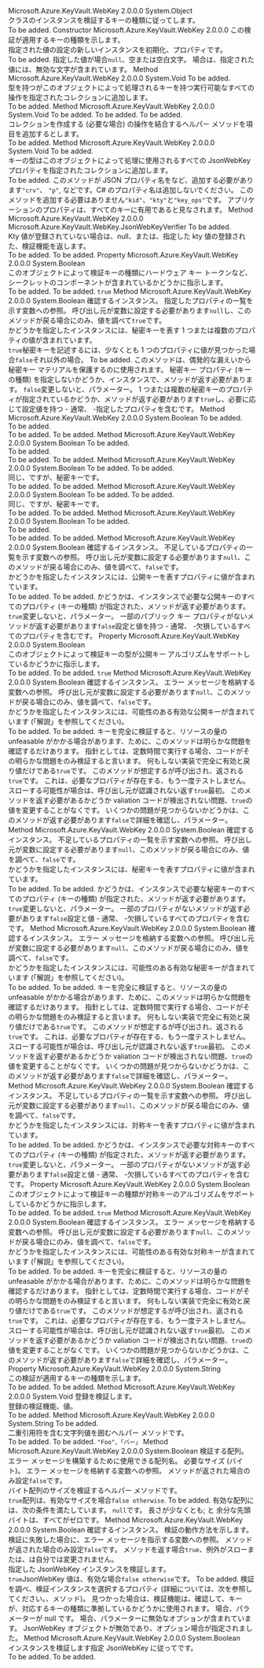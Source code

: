 <Type Name="JsonWebKeyVerifier" FullName="Microsoft.Azure.KeyVault.WebKey.JsonWebKeyVerifier">
  <TypeSignature Language="C#" Value="public abstract class JsonWebKeyVerifier" />
  <TypeSignature Language="ILAsm" Value=".class public auto ansi abstract beforefieldinit JsonWebKeyVerifier extends System.Object" />
  <TypeSignature Language="DocId" Value="T:Microsoft.Azure.KeyVault.WebKey.JsonWebKeyVerifier" />
  <TypeSignature Language="VB.NET" Value="Public MustInherit Class JsonWebKeyVerifier" />
  <TypeSignature Language="F#" Value="type JsonWebKeyVerifier = class" />
  <AssemblyInfo>
    <AssemblyName>Microsoft.Azure.KeyVault.WebKey</AssemblyName>
    <AssemblyVersion>2.0.0.0</AssemblyVersion>
  </AssemblyInfo>
  <Base>
    <BaseTypeName>System.Object</BaseTypeName>
  </Base>
  <Interfaces />
  <Docs>
    <summary>
            クラスのインスタンスを検証する<see cref="T:Microsoft.Azure.KeyVault.WebKey.JsonWebKey" />キーの種類に従ってします。 
            </summary>
    <remarks>To be added.</remarks>
  </Docs>
  <Members>
    <Member MemberName=".ctor">
      <MemberSignature Language="C#" Value="protected JsonWebKeyVerifier (string kty);" />
      <MemberSignature Language="ILAsm" Value=".method familyhidebysig specialname rtspecialname instance void .ctor(string kty) cil managed" />
      <MemberSignature Language="DocId" Value="M:Microsoft.Azure.KeyVault.WebKey.JsonWebKeyVerifier.#ctor(System.String)" />
      <MemberSignature Language="VB.NET" Value="Protected Sub New (kty As String)" />
      <MemberSignature Language="F#" Value="new Microsoft.Azure.KeyVault.WebKey.JsonWebKeyVerifier : string -&gt; Microsoft.Azure.KeyVault.WebKey.JsonWebKeyVerifier" Usage="new Microsoft.Azure.KeyVault.WebKey.JsonWebKeyVerifier kty" />
      <MemberType>Constructor</MemberType>
      <AssemblyInfo>
        <AssemblyName>Microsoft.Azure.KeyVault.WebKey</AssemblyName>
        <AssemblyVersion>2.0.0.0</AssemblyVersion>
      </AssemblyInfo>
      <Parameters>
        <Parameter Name="kty" Type="System.String" />
      </Parameters>
      <Docs>
        <param name="kty">この検証が適用するキーの種類を示します。</param>
        <summary>
            指定された値の設定の新しいインスタンスを初期化、<see cref="P:Microsoft.Azure.KeyVault.WebKey.JsonWebKeyVerifier.Kty" />プロパティです。
            </summary>
        <remarks>To be added.</remarks>
        <exception cref="T:System.ArgumentNullException">指定した値が場合<code>null</code>、空または空白文字。</exception>
        <exception cref="T:System.ArgumentException">場合は、指定された値には、無効な文字が含まれています。</exception>
      </Docs>
    </Member>
    <Member MemberName="AddCompatibleOperations">
      <MemberSignature Language="C#" Value="protected abstract void AddCompatibleOperations (System.Collections.Generic.ICollection&lt;string&gt; compatibleOperations);" />
      <MemberSignature Language="ILAsm" Value=".method familyhidebysig newslot virtual instance void AddCompatibleOperations(class System.Collections.Generic.ICollection`1&lt;string&gt; compatibleOperations) cil managed" />
      <MemberSignature Language="DocId" Value="M:Microsoft.Azure.KeyVault.WebKey.JsonWebKeyVerifier.AddCompatibleOperations(System.Collections.Generic.ICollection{System.String})" />
      <MemberSignature Language="VB.NET" Value="Protected MustOverride Sub AddCompatibleOperations (compatibleOperations As ICollection(Of String))" />
      <MemberSignature Language="F#" Value="abstract member AddCompatibleOperations : System.Collections.Generic.ICollection&lt;string&gt; -&gt; unit" Usage="jsonWebKeyVerifier.AddCompatibleOperations compatibleOperations" />
      <MemberType>Method</MemberType>
      <AssemblyInfo>
        <AssemblyName>Microsoft.Azure.KeyVault.WebKey</AssemblyName>
        <AssemblyVersion>2.0.0.0</AssemblyVersion>
      </AssemblyInfo>
      <ReturnValue>
        <ReturnType>System.Void</ReturnType>
      </ReturnValue>
      <Parameters>
        <Parameter Name="compatibleOperations" Type="System.Collections.Generic.ICollection&lt;System.String&gt;" />
      </Parameters>
      <Docs>
        <param name="compatibleOperations">To be added.</param>
        <summary>
            型を持つがこのオブジェクトによって処理されるキーを持つ実行可能なすべての操作を指定されたコレクションに追加します。
            </summary>
        <remarks>To be added.</remarks>
        <see cref="F:Microsoft.Azure.KeyVault.WebKey.JsonWebKeyOperation.Sign" />
        <see cref="F:Microsoft.Azure.KeyVault.WebKey.JsonWebKeyOperation.Verify" />
      </Docs>
    </Member>
    <Member MemberName="AddItem&lt;T&gt;">
      <MemberSignature Language="C#" Value="protected static void AddItem&lt;T&gt; (ref System.Collections.Generic.ICollection&lt;T&gt; items, T newItem);" />
      <MemberSignature Language="ILAsm" Value=".method familystatic hidebysig void AddItem&lt;T&gt;(class System.Collections.Generic.ICollection`1&lt;!!T&gt;&amp; items, !!T newItem) cil managed" />
      <MemberSignature Language="DocId" Value="M:Microsoft.Azure.KeyVault.WebKey.JsonWebKeyVerifier.AddItem``1(System.Collections.Generic.ICollection{``0}@,``0)" />
      <MemberSignature Language="VB.NET" Value="Protected Shared Sub AddItem(Of T) (ByRef items As ICollection(Of T), newItem As T)" />
      <MemberSignature Language="F#" Value="static member AddItem :  * 'T -&gt; unit" Usage="Microsoft.Azure.KeyVault.WebKey.JsonWebKeyVerifier.AddItem (items, newItem)" />
      <MemberType>Method</MemberType>
      <AssemblyInfo>
        <AssemblyName>Microsoft.Azure.KeyVault.WebKey</AssemblyName>
        <AssemblyVersion>2.0.0.0</AssemblyVersion>
      </AssemblyInfo>
      <ReturnValue>
        <ReturnType>System.Void</ReturnType>
      </ReturnValue>
      <TypeParameters>
        <TypeParameter Name="T" />
      </TypeParameters>
      <Parameters>
        <Parameter Name="items" Type="System.Collections.Generic.ICollection&lt;T&gt;&amp;" RefType="ref" />
        <Parameter Name="newItem" Type="T" />
      </Parameters>
      <Docs>
        <typeparam name="T">To be added.</typeparam>
        <param name="items">To be added.</param>
        <param name="newItem">To be added.</param>
        <summary>
            コレクションを作成する (必要な場合) の操作を結合するヘルパー メソッドを項目を追加するとします。
            </summary>
        <remarks>To be added.</remarks>
        <see cref="T:System.Collections.Generic.List`1" />
      </Docs>
    </Member>
    <Member MemberName="AddUsedProperties">
      <MemberSignature Language="C#" Value="protected abstract void AddUsedProperties (System.Collections.Generic.ICollection&lt;string&gt; usedProperties);" />
      <MemberSignature Language="ILAsm" Value=".method familyhidebysig newslot virtual instance void AddUsedProperties(class System.Collections.Generic.ICollection`1&lt;string&gt; usedProperties) cil managed" />
      <MemberSignature Language="DocId" Value="M:Microsoft.Azure.KeyVault.WebKey.JsonWebKeyVerifier.AddUsedProperties(System.Collections.Generic.ICollection{System.String})" />
      <MemberSignature Language="VB.NET" Value="Protected MustOverride Sub AddUsedProperties (usedProperties As ICollection(Of String))" />
      <MemberSignature Language="F#" Value="abstract member AddUsedProperties : System.Collections.Generic.ICollection&lt;string&gt; -&gt; unit" Usage="jsonWebKeyVerifier.AddUsedProperties usedProperties" />
      <MemberType>Method</MemberType>
      <AssemblyInfo>
        <AssemblyName>Microsoft.Azure.KeyVault.WebKey</AssemblyName>
        <AssemblyVersion>2.0.0.0</AssemblyVersion>
      </AssemblyInfo>
      <ReturnValue>
        <ReturnType>System.Void</ReturnType>
      </ReturnValue>
      <Parameters>
        <Parameter Name="usedProperties" Type="System.Collections.Generic.ICollection&lt;System.String&gt;" />
      </Parameters>
      <Docs>
        <param name="usedProperties">To be added.</param>
        <summary>
            キーの型はこのオブジェクトによって処理に使用されるすべての JsonWebKey プロパティを指定されたコレクションに追加します。
            </summary>
        <remarks>To be added.</remarks>
        <para>このメソッドが JSON プロパティ名をなど、追加する必要があります<code>"crv"</code>、 <code>"p"</code>, などです。C# のプロパティ名は追加しないでください。</para>
        <para>このメソッドを追加する必要はありません<code>"kid"</code>、<code>"kty"</code>と<code>"key_ops"</code>です。
            アプリケーションのプロパティは、すべてのキーに有用であると見なされます。</para>
      </Docs>
    </Member>
    <Member MemberName="GetVerifier">
      <MemberSignature Language="C#" Value="public static Microsoft.Azure.KeyVault.WebKey.JsonWebKeyVerifier GetVerifier (string kty);" />
      <MemberSignature Language="ILAsm" Value=".method public static hidebysig class Microsoft.Azure.KeyVault.WebKey.JsonWebKeyVerifier GetVerifier(string kty) cil managed" />
      <MemberSignature Language="DocId" Value="M:Microsoft.Azure.KeyVault.WebKey.JsonWebKeyVerifier.GetVerifier(System.String)" />
      <MemberSignature Language="VB.NET" Value="Public Shared Function GetVerifier (kty As String) As JsonWebKeyVerifier" />
      <MemberSignature Language="F#" Value="static member GetVerifier : string -&gt; Microsoft.Azure.KeyVault.WebKey.JsonWebKeyVerifier" Usage="Microsoft.Azure.KeyVault.WebKey.JsonWebKeyVerifier.GetVerifier kty" />
      <MemberType>Method</MemberType>
      <AssemblyInfo>
        <AssemblyName>Microsoft.Azure.KeyVault.WebKey</AssemblyName>
        <AssemblyVersion>2.0.0.0</AssemblyVersion>
      </AssemblyInfo>
      <ReturnValue>
        <ReturnType>Microsoft.Azure.KeyVault.WebKey.JsonWebKeyVerifier</ReturnType>
      </ReturnValue>
      <Parameters>
        <Parameter Name="kty" Type="System.String" />
      </Parameters>
      <Docs>
        <param name="kty">To be added.</param>
        <summary>
            Kty 値が登録されていない場合は、null、または、指定した kty 値の登録された、検証機能を返します。
            </summary>
        <returns>To be added.</returns>
        <remarks>To be added.</remarks>
        <see cref="T:Microsoft.Azure.KeyVault.WebKey.JsonWebKeyType" />
        <altmember cref="M:Microsoft.Azure.KeyVault.WebKey.JsonWebKeyVerifier.Register(Microsoft.Azure.KeyVault.WebKey.JsonWebKeyVerifier)" />
      </Docs>
    </Member>
    <Member MemberName="HasSecretKey">
      <MemberSignature Language="C#" Value="public abstract bool HasSecretKey { get; }" />
      <MemberSignature Language="ILAsm" Value=".property instance bool HasSecretKey" />
      <MemberSignature Language="DocId" Value="P:Microsoft.Azure.KeyVault.WebKey.JsonWebKeyVerifier.HasSecretKey" />
      <MemberSignature Language="VB.NET" Value="Public MustOverride ReadOnly Property HasSecretKey As Boolean" />
      <MemberSignature Language="F#" Value="member this.HasSecretKey : bool" Usage="Microsoft.Azure.KeyVault.WebKey.JsonWebKeyVerifier.HasSecretKey" />
      <MemberType>Property</MemberType>
      <AssemblyInfo>
        <AssemblyName>Microsoft.Azure.KeyVault.WebKey</AssemblyName>
        <AssemblyVersion>2.0.0.0</AssemblyVersion>
      </AssemblyInfo>
      <ReturnValue>
        <ReturnType>System.Boolean</ReturnType>
      </ReturnValue>
      <Docs>
        <summary>
            このオブジェクトによって検証キーの種類にハードウェア キー トークンなど、シークレットのコンポーネントが含まれているかどうかに指示します。
            </summary>
        <value>To be added.</value>
        <remarks>To be added.</remarks>
        <code>true</code>
        <see cref="M:Microsoft.Azure.KeyVault.WebKey.JsonWebKeyVerifier.IsSecretKeyComplete(Microsoft.Azure.KeyVault.WebKey.JsonWebKey,System.Collections.Generic.ICollection{System.String}@)" />
        <see cref="M:Microsoft.Azure.KeyVault.WebKey.JsonWebKeyVerifier.IsSecretKeyValid(Microsoft.Azure.KeyVault.WebKey.JsonWebKey,System.String@)" />
      </Docs>
    </Member>
    <Member MemberName="IsAnyPrivateKeyParamSpecified">
      <MemberSignature Language="C#" Value="public virtual bool IsAnyPrivateKeyParamSpecified (Microsoft.Azure.KeyVault.WebKey.JsonWebKey webKey, ref System.Collections.Generic.ICollection&lt;string&gt; specifiedProps);" />
      <MemberSignature Language="ILAsm" Value=".method public hidebysig newslot virtual instance bool IsAnyPrivateKeyParamSpecified(class Microsoft.Azure.KeyVault.WebKey.JsonWebKey webKey, class System.Collections.Generic.ICollection`1&lt;string&gt;&amp; specifiedProps) cil managed" />
      <MemberSignature Language="DocId" Value="M:Microsoft.Azure.KeyVault.WebKey.JsonWebKeyVerifier.IsAnyPrivateKeyParamSpecified(Microsoft.Azure.KeyVault.WebKey.JsonWebKey,System.Collections.Generic.ICollection{System.String}@)" />
      <MemberSignature Language="VB.NET" Value="Public Overridable Function IsAnyPrivateKeyParamSpecified (webKey As JsonWebKey, ByRef specifiedProps As ICollection(Of String)) As Boolean" />
      <MemberSignature Language="F#" Value="abstract member IsAnyPrivateKeyParamSpecified : Microsoft.Azure.KeyVault.WebKey.JsonWebKey *  -&gt; bool&#xA;override this.IsAnyPrivateKeyParamSpecified : Microsoft.Azure.KeyVault.WebKey.JsonWebKey *  -&gt; bool" Usage="jsonWebKeyVerifier.IsAnyPrivateKeyParamSpecified (webKey, specifiedProps)" />
      <MemberType>Method</MemberType>
      <AssemblyInfo>
        <AssemblyName>Microsoft.Azure.KeyVault.WebKey</AssemblyName>
        <AssemblyVersion>2.0.0.0</AssemblyVersion>
      </AssemblyInfo>
      <ReturnValue>
        <ReturnType>System.Boolean</ReturnType>
      </ReturnValue>
      <Parameters>
        <Parameter Name="webKey" Type="Microsoft.Azure.KeyVault.WebKey.JsonWebKey" />
        <Parameter Name="specifiedProps" Type="System.Collections.Generic.ICollection&lt;System.String&gt;&amp;" RefType="ref" />
      </Parameters>
      <Docs>
        <param name="webKey">確認するインスタンス。</param>
        <param name="specifiedProps">指定したプロパティの一覧を示す変数への参照。 呼び出し元が変数に設定する必要があります<code>null</code>し、このメソッドが戻る場合にのみ、値を調べて<code>true</code>です。</param>
        <summary>
            かどうかを指定した<see cref="T:Microsoft.Azure.KeyVault.WebKey.JsonWebKey" />インスタンスには、秘密キーを表す 1 つまたは複数のプロパティの値が含まれています。 
            </summary>
        <returns>
          <code>true</code>秘密キーを記述するには、少なくとも 1 つのプロパティに値が見つかった場合<code>false</code>それ以外の場合。</returns>
        <remarks>To be added.</remarks>
        <para>このメソッドは、偶発的な漏えいから秘密キー マテリアルを保護するのに使用されます。</para>
        <para>秘密キー プロパティ (キーの種類) を指定しないかどうか、インスタンスで、メソッドが返す必要があります。
            <code>false</code>変更しないと、<paramref name="specifiedProps" />パラメーター。</para>
        <para>1 つまたは複数の秘密キーのプロパティが指定されているかどうか、メソッドが返す必要があります<code>true</code>し、必要に応じて設定<paramref name="specifiedProps" />値を持つ - 通常、 <see cref="T:System.Collections.Generic.List`1" /> -指定したプロパティを含むです。</para>
      </Docs>
    </Member>
    <Member MemberName="IsOperationCompatible">
      <MemberSignature Language="C#" Value="public bool IsOperationCompatible (string opName);" />
      <MemberSignature Language="ILAsm" Value=".method public hidebysig instance bool IsOperationCompatible(string opName) cil managed" />
      <MemberSignature Language="DocId" Value="M:Microsoft.Azure.KeyVault.WebKey.JsonWebKeyVerifier.IsOperationCompatible(System.String)" />
      <MemberSignature Language="VB.NET" Value="Public Function IsOperationCompatible (opName As String) As Boolean" />
      <MemberSignature Language="F#" Value="member this.IsOperationCompatible : string -&gt; bool" Usage="jsonWebKeyVerifier.IsOperationCompatible opName" />
      <MemberType>Method</MemberType>
      <AssemblyInfo>
        <AssemblyName>Microsoft.Azure.KeyVault.WebKey</AssemblyName>
        <AssemblyVersion>2.0.0.0</AssemblyVersion>
      </AssemblyInfo>
      <ReturnValue>
        <ReturnType>System.Boolean</ReturnType>
      </ReturnValue>
      <Parameters>
        <Parameter Name="opName" Type="System.String" />
      </Parameters>
      <Docs>
        <param name="opName">To be added.</param>
        <summary>To be added.</summary>
        <returns>To be added.</returns>
        <remarks>To be added.</remarks>
      </Docs>
    </Member>
    <Member MemberName="IsOperationValid">
      <MemberSignature Language="C#" Value="public static bool IsOperationValid (string opName);" />
      <MemberSignature Language="ILAsm" Value=".method public static hidebysig bool IsOperationValid(string opName) cil managed" />
      <MemberSignature Language="DocId" Value="M:Microsoft.Azure.KeyVault.WebKey.JsonWebKeyVerifier.IsOperationValid(System.String)" />
      <MemberSignature Language="VB.NET" Value="Public Shared Function IsOperationValid (opName As String) As Boolean" />
      <MemberSignature Language="F#" Value="static member IsOperationValid : string -&gt; bool" Usage="Microsoft.Azure.KeyVault.WebKey.JsonWebKeyVerifier.IsOperationValid opName" />
      <MemberType>Method</MemberType>
      <AssemblyInfo>
        <AssemblyName>Microsoft.Azure.KeyVault.WebKey</AssemblyName>
        <AssemblyVersion>2.0.0.0</AssemblyVersion>
      </AssemblyInfo>
      <ReturnValue>
        <ReturnType>System.Boolean</ReturnType>
      </ReturnValue>
      <Parameters>
        <Parameter Name="opName" Type="System.String" />
      </Parameters>
      <Docs>
        <param name="opName">To be added.</param>
        <summary>To be added.</summary>
        <returns>To be added.</returns>
        <remarks>To be added.</remarks>
      </Docs>
    </Member>
    <Member MemberName="IsPrivateKeyComplete">
      <MemberSignature Language="C#" Value="public virtual bool IsPrivateKeyComplete (Microsoft.Azure.KeyVault.WebKey.JsonWebKey webKey, ref System.Collections.Generic.ICollection&lt;string&gt; missingProps);" />
      <MemberSignature Language="ILAsm" Value=".method public hidebysig newslot virtual instance bool IsPrivateKeyComplete(class Microsoft.Azure.KeyVault.WebKey.JsonWebKey webKey, class System.Collections.Generic.ICollection`1&lt;string&gt;&amp; missingProps) cil managed" />
      <MemberSignature Language="DocId" Value="M:Microsoft.Azure.KeyVault.WebKey.JsonWebKeyVerifier.IsPrivateKeyComplete(Microsoft.Azure.KeyVault.WebKey.JsonWebKey,System.Collections.Generic.ICollection{System.String}@)" />
      <MemberSignature Language="VB.NET" Value="Public Overridable Function IsPrivateKeyComplete (webKey As JsonWebKey, ByRef missingProps As ICollection(Of String)) As Boolean" />
      <MemberSignature Language="F#" Value="abstract member IsPrivateKeyComplete : Microsoft.Azure.KeyVault.WebKey.JsonWebKey *  -&gt; bool&#xA;override this.IsPrivateKeyComplete : Microsoft.Azure.KeyVault.WebKey.JsonWebKey *  -&gt; bool" Usage="jsonWebKeyVerifier.IsPrivateKeyComplete (webKey, missingProps)" />
      <MemberType>Method</MemberType>
      <AssemblyInfo>
        <AssemblyName>Microsoft.Azure.KeyVault.WebKey</AssemblyName>
        <AssemblyVersion>2.0.0.0</AssemblyVersion>
      </AssemblyInfo>
      <ReturnValue>
        <ReturnType>System.Boolean</ReturnType>
      </ReturnValue>
      <Parameters>
        <Parameter Name="webKey" Type="Microsoft.Azure.KeyVault.WebKey.JsonWebKey" />
        <Parameter Name="missingProps" Type="System.Collections.Generic.ICollection&lt;System.String&gt;&amp;" RefType="ref" />
      </Parameters>
      <Docs>
        <param name="webKey">To be added.</param>
        <param name="missingProps">To be added.</param>
        <summary>
            同じ<see cref="M:Microsoft.Azure.KeyVault.WebKey.JsonWebKeyVerifier.IsPublicKeyComplete(Microsoft.Azure.KeyVault.WebKey.JsonWebKey,System.Collections.Generic.ICollection{System.String}@)" />、ですが、秘密キーです。
            </summary>
        <returns>To be added.</returns>
        <remarks>To be added.</remarks>
      </Docs>
    </Member>
    <Member MemberName="IsPrivateKeyValid">
      <MemberSignature Language="C#" Value="public virtual bool IsPrivateKeyValid (Microsoft.Azure.KeyVault.WebKey.JsonWebKey webKey, ref string errorMsg);" />
      <MemberSignature Language="ILAsm" Value=".method public hidebysig newslot virtual instance bool IsPrivateKeyValid(class Microsoft.Azure.KeyVault.WebKey.JsonWebKey webKey, string&amp; errorMsg) cil managed" />
      <MemberSignature Language="DocId" Value="M:Microsoft.Azure.KeyVault.WebKey.JsonWebKeyVerifier.IsPrivateKeyValid(Microsoft.Azure.KeyVault.WebKey.JsonWebKey,System.String@)" />
      <MemberSignature Language="VB.NET" Value="Public Overridable Function IsPrivateKeyValid (webKey As JsonWebKey, ByRef errorMsg As String) As Boolean" />
      <MemberSignature Language="F#" Value="abstract member IsPrivateKeyValid : Microsoft.Azure.KeyVault.WebKey.JsonWebKey *  -&gt; bool&#xA;override this.IsPrivateKeyValid : Microsoft.Azure.KeyVault.WebKey.JsonWebKey *  -&gt; bool" Usage="jsonWebKeyVerifier.IsPrivateKeyValid (webKey, errorMsg)" />
      <MemberType>Method</MemberType>
      <AssemblyInfo>
        <AssemblyName>Microsoft.Azure.KeyVault.WebKey</AssemblyName>
        <AssemblyVersion>2.0.0.0</AssemblyVersion>
      </AssemblyInfo>
      <ReturnValue>
        <ReturnType>System.Boolean</ReturnType>
      </ReturnValue>
      <Parameters>
        <Parameter Name="webKey" Type="Microsoft.Azure.KeyVault.WebKey.JsonWebKey" />
        <Parameter Name="errorMsg" Type="System.String&amp;" RefType="ref" />
      </Parameters>
      <Docs>
        <param name="webKey">To be added.</param>
        <param name="errorMsg">To be added.</param>
        <summary>
            同じ<see cref="M:Microsoft.Azure.KeyVault.WebKey.JsonWebKeyVerifier.IsPublicKeyValid(Microsoft.Azure.KeyVault.WebKey.JsonWebKey,System.String@)" />、ですが、秘密キーです。
            </summary>
        <returns>To be added.</returns>
        <remarks>To be added.</remarks>
      </Docs>
    </Member>
    <Member MemberName="IsPropertyUsed">
      <MemberSignature Language="C#" Value="public bool IsPropertyUsed (string propName);" />
      <MemberSignature Language="ILAsm" Value=".method public hidebysig instance bool IsPropertyUsed(string propName) cil managed" />
      <MemberSignature Language="DocId" Value="M:Microsoft.Azure.KeyVault.WebKey.JsonWebKeyVerifier.IsPropertyUsed(System.String)" />
      <MemberSignature Language="VB.NET" Value="Public Function IsPropertyUsed (propName As String) As Boolean" />
      <MemberSignature Language="F#" Value="member this.IsPropertyUsed : string -&gt; bool" Usage="jsonWebKeyVerifier.IsPropertyUsed propName" />
      <MemberType>Method</MemberType>
      <AssemblyInfo>
        <AssemblyName>Microsoft.Azure.KeyVault.WebKey</AssemblyName>
        <AssemblyVersion>2.0.0.0</AssemblyVersion>
      </AssemblyInfo>
      <ReturnValue>
        <ReturnType>System.Boolean</ReturnType>
      </ReturnValue>
      <Parameters>
        <Parameter Name="propName" Type="System.String" />
      </Parameters>
      <Docs>
        <param name="propName">To be added.</param>
        <summary>To be added.</summary>
        <returns>To be added.</returns>
        <remarks>To be added.</remarks>
      </Docs>
    </Member>
    <Member MemberName="IsPublicKeyComplete">
      <MemberSignature Language="C#" Value="public virtual bool IsPublicKeyComplete (Microsoft.Azure.KeyVault.WebKey.JsonWebKey webKey, ref System.Collections.Generic.ICollection&lt;string&gt; missingProps);" />
      <MemberSignature Language="ILAsm" Value=".method public hidebysig newslot virtual instance bool IsPublicKeyComplete(class Microsoft.Azure.KeyVault.WebKey.JsonWebKey webKey, class System.Collections.Generic.ICollection`1&lt;string&gt;&amp; missingProps) cil managed" />
      <MemberSignature Language="DocId" Value="M:Microsoft.Azure.KeyVault.WebKey.JsonWebKeyVerifier.IsPublicKeyComplete(Microsoft.Azure.KeyVault.WebKey.JsonWebKey,System.Collections.Generic.ICollection{System.String}@)" />
      <MemberSignature Language="VB.NET" Value="Public Overridable Function IsPublicKeyComplete (webKey As JsonWebKey, ByRef missingProps As ICollection(Of String)) As Boolean" />
      <MemberSignature Language="F#" Value="abstract member IsPublicKeyComplete : Microsoft.Azure.KeyVault.WebKey.JsonWebKey *  -&gt; bool&#xA;override this.IsPublicKeyComplete : Microsoft.Azure.KeyVault.WebKey.JsonWebKey *  -&gt; bool" Usage="jsonWebKeyVerifier.IsPublicKeyComplete (webKey, missingProps)" />
      <MemberType>Method</MemberType>
      <AssemblyInfo>
        <AssemblyName>Microsoft.Azure.KeyVault.WebKey</AssemblyName>
        <AssemblyVersion>2.0.0.0</AssemblyVersion>
      </AssemblyInfo>
      <ReturnValue>
        <ReturnType>System.Boolean</ReturnType>
      </ReturnValue>
      <Parameters>
        <Parameter Name="webKey" Type="Microsoft.Azure.KeyVault.WebKey.JsonWebKey" />
        <Parameter Name="missingProps" Type="System.Collections.Generic.ICollection&lt;System.String&gt;&amp;" RefType="ref" />
      </Parameters>
      <Docs>
        <param name="webKey">確認するインスタンス。</param>
        <param name="missingProps">不足しているプロパティの一覧を示す変数への参照。 呼び出し元が変数に設定する必要があります<code>null</code>、このメソッドが戻る場合にのみ、値を調べて、<code>false</code>です。</param>
        <summary>
            かどうかを指定した<see cref="T:Microsoft.Azure.KeyVault.WebKey.JsonWebKey" />インスタンスには、公開キーを表すプロパティに値が含まれています。 
            </summary>
        <returns>To be added.</returns>
        <remarks>To be added.</remarks>
        <para>かどうかは、インスタンスで必要な公開キーのすべてのプロパティ (キーの種類) が指定された、メソッドが返す必要があります。
            <code>true</code>変更しないと、<paramref name="missingProps" />パラメーター。</para>
        <para>一部のパブリック キー プロパティがないメソッドが返す必要があります<code>false</code>設定と<paramref name="missingProps" />値を持つ - 通常、 <see cref="T:System.Collections.Generic.List`1" /> -欠損しているすべてのプロパティを含むです。</para>
      </Docs>
    </Member>
    <Member MemberName="IsPublicKeyCrypto">
      <MemberSignature Language="C#" Value="public abstract bool IsPublicKeyCrypto { get; }" />
      <MemberSignature Language="ILAsm" Value=".property instance bool IsPublicKeyCrypto" />
      <MemberSignature Language="DocId" Value="P:Microsoft.Azure.KeyVault.WebKey.JsonWebKeyVerifier.IsPublicKeyCrypto" />
      <MemberSignature Language="VB.NET" Value="Public MustOverride ReadOnly Property IsPublicKeyCrypto As Boolean" />
      <MemberSignature Language="F#" Value="member this.IsPublicKeyCrypto : bool" Usage="Microsoft.Azure.KeyVault.WebKey.JsonWebKeyVerifier.IsPublicKeyCrypto" />
      <MemberType>Property</MemberType>
      <AssemblyInfo>
        <AssemblyName>Microsoft.Azure.KeyVault.WebKey</AssemblyName>
        <AssemblyVersion>2.0.0.0</AssemblyVersion>
      </AssemblyInfo>
      <ReturnValue>
        <ReturnType>System.Boolean</ReturnType>
      </ReturnValue>
      <Docs>
        <summary>
            このオブジェクトによって検証キーの型が公開キー アルゴリズムをサポートしているかどうかに指示します。
            </summary>
        <value>To be added.</value>
        <remarks>To be added.</remarks>
        <code>true</code>
        <see cref="M:Microsoft.Azure.KeyVault.WebKey.JsonWebKeyVerifier.IsPublicKeyComplete(Microsoft.Azure.KeyVault.WebKey.JsonWebKey,System.Collections.Generic.ICollection{System.String}@)" />
        <see cref="M:Microsoft.Azure.KeyVault.WebKey.JsonWebKeyVerifier.IsPublicKeyValid(Microsoft.Azure.KeyVault.WebKey.JsonWebKey,System.String@)" />
        <see cref="M:Microsoft.Azure.KeyVault.WebKey.JsonWebKeyVerifier.IsPrivateKeyComplete(Microsoft.Azure.KeyVault.WebKey.JsonWebKey,System.Collections.Generic.ICollection{System.String}@)" />
        <see cref="M:Microsoft.Azure.KeyVault.WebKey.JsonWebKeyVerifier.IsPrivateKeyValid(Microsoft.Azure.KeyVault.WebKey.JsonWebKey,System.String@)" />
      </Docs>
    </Member>
    <Member MemberName="IsPublicKeyValid">
      <MemberSignature Language="C#" Value="public virtual bool IsPublicKeyValid (Microsoft.Azure.KeyVault.WebKey.JsonWebKey webKey, ref string errorMsg);" />
      <MemberSignature Language="ILAsm" Value=".method public hidebysig newslot virtual instance bool IsPublicKeyValid(class Microsoft.Azure.KeyVault.WebKey.JsonWebKey webKey, string&amp; errorMsg) cil managed" />
      <MemberSignature Language="DocId" Value="M:Microsoft.Azure.KeyVault.WebKey.JsonWebKeyVerifier.IsPublicKeyValid(Microsoft.Azure.KeyVault.WebKey.JsonWebKey,System.String@)" />
      <MemberSignature Language="VB.NET" Value="Public Overridable Function IsPublicKeyValid (webKey As JsonWebKey, ByRef errorMsg As String) As Boolean" />
      <MemberSignature Language="F#" Value="abstract member IsPublicKeyValid : Microsoft.Azure.KeyVault.WebKey.JsonWebKey *  -&gt; bool&#xA;override this.IsPublicKeyValid : Microsoft.Azure.KeyVault.WebKey.JsonWebKey *  -&gt; bool" Usage="jsonWebKeyVerifier.IsPublicKeyValid (webKey, errorMsg)" />
      <MemberType>Method</MemberType>
      <AssemblyInfo>
        <AssemblyName>Microsoft.Azure.KeyVault.WebKey</AssemblyName>
        <AssemblyVersion>2.0.0.0</AssemblyVersion>
      </AssemblyInfo>
      <ReturnValue>
        <ReturnType>System.Boolean</ReturnType>
      </ReturnValue>
      <Parameters>
        <Parameter Name="webKey" Type="Microsoft.Azure.KeyVault.WebKey.JsonWebKey" />
        <Parameter Name="errorMsg" Type="System.String&amp;" RefType="ref" />
      </Parameters>
      <Docs>
        <param name="webKey">確認するインスタンス。</param>
        <param name="errorMsg">エラー メッセージを格納する変数への参照。 呼び出し元が変数に設定する必要があります<code>null</code>、このメソッドが戻る場合にのみ、値を調べて、<code>false</code>です。</param>
        <summary>
            かどうかを指定した<see cref="T:Microsoft.Azure.KeyVault.WebKey.JsonWebKey" />インスタンスには、可能性のある有効な公開キーが含まれています (「解説」を参照してください)。 
            </summary>
        <returns>To be added.</returns>
        <remarks>To be added.</remarks>
        <para>キーを完全に検証すると、リソースの量の unfeasable がかかる場合があります、ために、このメソッドは明らかな問題を確認するだけあります。 指針としては、定数時間で実行する場合、コードがその明らかな問題をのみ検証すると言います。
            何もしない実装で完全に有効と戻り値だけである<code>true</code>です。</para>
        <para>このメソッドが想定する<see cref="M:Microsoft.Azure.KeyVault.WebKey.JsonWebKeyVerifier.IsPublicKeyComplete(Microsoft.Azure.KeyVault.WebKey.JsonWebKey,System.Collections.Generic.ICollection{System.String}@)" />が呼び出され、返される<code>true</code>です。 これは、必要なプロパティが存在する、もう一度テストしません。 スローする可能性が<see cref="T:System.NullReferenceException" />場合は、呼び出し元が認識されない<see cref="M:Microsoft.Azure.KeyVault.WebKey.JsonWebKeyVerifier.IsPublicKeyComplete(Microsoft.Azure.KeyVault.WebKey.JsonWebKey,System.Collections.Generic.ICollection{System.String}@)" />返す<code>true</code>最初。</para>
        <para>このメソッドを返す必要があるかどうか valiation コードが検出されない問題、<code>true</code>の値を変更することがなく<paramref name="errorMsg" />です。</para>
        <para>いくつかの問題が見つからないかどうかは、このメソッドが返す必要があります<code>false</code>で詳細を確認し、<paramref name="errorMsg" />パラメーター。</para>
      </Docs>
    </Member>
    <Member MemberName="IsSecretKeyComplete">
      <MemberSignature Language="C#" Value="public virtual bool IsSecretKeyComplete (Microsoft.Azure.KeyVault.WebKey.JsonWebKey webKey, ref System.Collections.Generic.ICollection&lt;string&gt; missingProps);" />
      <MemberSignature Language="ILAsm" Value=".method public hidebysig newslot virtual instance bool IsSecretKeyComplete(class Microsoft.Azure.KeyVault.WebKey.JsonWebKey webKey, class System.Collections.Generic.ICollection`1&lt;string&gt;&amp; missingProps) cil managed" />
      <MemberSignature Language="DocId" Value="M:Microsoft.Azure.KeyVault.WebKey.JsonWebKeyVerifier.IsSecretKeyComplete(Microsoft.Azure.KeyVault.WebKey.JsonWebKey,System.Collections.Generic.ICollection{System.String}@)" />
      <MemberSignature Language="VB.NET" Value="Public Overridable Function IsSecretKeyComplete (webKey As JsonWebKey, ByRef missingProps As ICollection(Of String)) As Boolean" />
      <MemberSignature Language="F#" Value="abstract member IsSecretKeyComplete : Microsoft.Azure.KeyVault.WebKey.JsonWebKey *  -&gt; bool&#xA;override this.IsSecretKeyComplete : Microsoft.Azure.KeyVault.WebKey.JsonWebKey *  -&gt; bool" Usage="jsonWebKeyVerifier.IsSecretKeyComplete (webKey, missingProps)" />
      <MemberType>Method</MemberType>
      <AssemblyInfo>
        <AssemblyName>Microsoft.Azure.KeyVault.WebKey</AssemblyName>
        <AssemblyVersion>2.0.0.0</AssemblyVersion>
      </AssemblyInfo>
      <ReturnValue>
        <ReturnType>System.Boolean</ReturnType>
      </ReturnValue>
      <Parameters>
        <Parameter Name="webKey" Type="Microsoft.Azure.KeyVault.WebKey.JsonWebKey" />
        <Parameter Name="missingProps" Type="System.Collections.Generic.ICollection&lt;System.String&gt;&amp;" RefType="ref" />
      </Parameters>
      <Docs>
        <param name="webKey">確認するインスタンス。</param>
        <param name="missingProps">不足しているプロパティの一覧を示す変数への参照。 呼び出し元が変数に設定する必要があります<code>null</code>、このメソッドが戻る場合にのみ、値を調べて、<code>false</code>です。</param>
        <summary>
            かどうかを指定した<see cref="T:Microsoft.Azure.KeyVault.WebKey.JsonWebKey" />インスタンスには、秘密キーを表すプロパティに値が含まれています。 
            </summary>
        <returns>To be added.</returns>
        <remarks>To be added.</remarks>
        <para>かどうかは、インスタンスで必要な秘密キーのすべてのプロパティ (キーの種類) が指定された、メソッドが返す必要があります。
            <code>true</code>変更しないと、<paramref name="missingProps" />パラメーター。</para>
        <para>一部のプロパティがないメソッドが返す必要があります<code>false</code>設定と<paramref name="missingProps" />値 - 通常、 <see cref="T:System.Collections.Generic.List`1" /> -欠損しているすべてのプロパティを含むです。</para>
      </Docs>
    </Member>
    <Member MemberName="IsSecretKeyValid">
      <MemberSignature Language="C#" Value="public virtual bool IsSecretKeyValid (Microsoft.Azure.KeyVault.WebKey.JsonWebKey webKey, ref string errorMsg);" />
      <MemberSignature Language="ILAsm" Value=".method public hidebysig newslot virtual instance bool IsSecretKeyValid(class Microsoft.Azure.KeyVault.WebKey.JsonWebKey webKey, string&amp; errorMsg) cil managed" />
      <MemberSignature Language="DocId" Value="M:Microsoft.Azure.KeyVault.WebKey.JsonWebKeyVerifier.IsSecretKeyValid(Microsoft.Azure.KeyVault.WebKey.JsonWebKey,System.String@)" />
      <MemberSignature Language="VB.NET" Value="Public Overridable Function IsSecretKeyValid (webKey As JsonWebKey, ByRef errorMsg As String) As Boolean" />
      <MemberSignature Language="F#" Value="abstract member IsSecretKeyValid : Microsoft.Azure.KeyVault.WebKey.JsonWebKey *  -&gt; bool&#xA;override this.IsSecretKeyValid : Microsoft.Azure.KeyVault.WebKey.JsonWebKey *  -&gt; bool" Usage="jsonWebKeyVerifier.IsSecretKeyValid (webKey, errorMsg)" />
      <MemberType>Method</MemberType>
      <AssemblyInfo>
        <AssemblyName>Microsoft.Azure.KeyVault.WebKey</AssemblyName>
        <AssemblyVersion>2.0.0.0</AssemblyVersion>
      </AssemblyInfo>
      <ReturnValue>
        <ReturnType>System.Boolean</ReturnType>
      </ReturnValue>
      <Parameters>
        <Parameter Name="webKey" Type="Microsoft.Azure.KeyVault.WebKey.JsonWebKey" />
        <Parameter Name="errorMsg" Type="System.String&amp;" RefType="ref" />
      </Parameters>
      <Docs>
        <param name="webKey">確認するインスタンス。</param>
        <param name="errorMsg">エラー メッセージを格納する変数への参照。 呼び出し元が変数に設定する必要があります<code>null</code>、このメソッドが戻る場合にのみ、値を調べて、<code>false</code>です。</param>
        <summary>
            かどうかを指定した<see cref="T:Microsoft.Azure.KeyVault.WebKey.JsonWebKey" />インスタンスには、可能性のある有効な秘密キーが含まれています (「解説」を参照してください)。 
            </summary>
        <returns>To be added.</returns>
        <remarks>To be added.</remarks>
        <para>キーを完全に検証すると、リソースの量の unfeasable がかかる場合があります、ために、このメソッドは明らかな問題を確認するだけあります。 指針としては、定数時間で実行する場合、コードがその明らかな問題をのみ検証すると言います。
            何もしない実装で完全に有効と戻り値だけである<code>true</code>です。</para>
        <para>このメソッドが想定する<see cref="M:Microsoft.Azure.KeyVault.WebKey.JsonWebKeyVerifier.IsSecretKeyComplete(Microsoft.Azure.KeyVault.WebKey.JsonWebKey,System.Collections.Generic.ICollection{System.String}@)" />が呼び出され、返される<code>true</code>です。 これは、必要なプロパティが存在する、もう一度テストしません。 スローする可能性が<see cref="T:System.NullReferenceException" />場合は、呼び出し元が認識されない<see cref="M:Microsoft.Azure.KeyVault.WebKey.JsonWebKeyVerifier.IsSecretKeyComplete(Microsoft.Azure.KeyVault.WebKey.JsonWebKey,System.Collections.Generic.ICollection{System.String}@)" />返す<code>true</code>最初。</para>
        <para>このメソッドを返す必要があるかどうか valiation コードが検出されない問題、<code>true</code>の値を変更することがなく<paramref name="errorMsg" />です。</para>
        <para>いくつかの問題が見つからないかどうかは、このメソッドが返す必要があります<code>false</code>で詳細を確認し、<paramref name="errorMsg" />パラメーター。</para>
      </Docs>
    </Member>
    <Member MemberName="IsSymmetricKeyComplete">
      <MemberSignature Language="C#" Value="public virtual bool IsSymmetricKeyComplete (Microsoft.Azure.KeyVault.WebKey.JsonWebKey webKey, ref System.Collections.Generic.ICollection&lt;string&gt; missingProps);" />
      <MemberSignature Language="ILAsm" Value=".method public hidebysig newslot virtual instance bool IsSymmetricKeyComplete(class Microsoft.Azure.KeyVault.WebKey.JsonWebKey webKey, class System.Collections.Generic.ICollection`1&lt;string&gt;&amp; missingProps) cil managed" />
      <MemberSignature Language="DocId" Value="M:Microsoft.Azure.KeyVault.WebKey.JsonWebKeyVerifier.IsSymmetricKeyComplete(Microsoft.Azure.KeyVault.WebKey.JsonWebKey,System.Collections.Generic.ICollection{System.String}@)" />
      <MemberSignature Language="VB.NET" Value="Public Overridable Function IsSymmetricKeyComplete (webKey As JsonWebKey, ByRef missingProps As ICollection(Of String)) As Boolean" />
      <MemberSignature Language="F#" Value="abstract member IsSymmetricKeyComplete : Microsoft.Azure.KeyVault.WebKey.JsonWebKey *  -&gt; bool&#xA;override this.IsSymmetricKeyComplete : Microsoft.Azure.KeyVault.WebKey.JsonWebKey *  -&gt; bool" Usage="jsonWebKeyVerifier.IsSymmetricKeyComplete (webKey, missingProps)" />
      <MemberType>Method</MemberType>
      <AssemblyInfo>
        <AssemblyName>Microsoft.Azure.KeyVault.WebKey</AssemblyName>
        <AssemblyVersion>2.0.0.0</AssemblyVersion>
      </AssemblyInfo>
      <ReturnValue>
        <ReturnType>System.Boolean</ReturnType>
      </ReturnValue>
      <Parameters>
        <Parameter Name="webKey" Type="Microsoft.Azure.KeyVault.WebKey.JsonWebKey" />
        <Parameter Name="missingProps" Type="System.Collections.Generic.ICollection&lt;System.String&gt;&amp;" RefType="ref" />
      </Parameters>
      <Docs>
        <param name="webKey">確認するインスタンス。</param>
        <param name="missingProps">不足しているプロパティの一覧を示す変数への参照。 呼び出し元が変数に設定する必要があります<code>null</code>、このメソッドが戻る場合にのみ、値を調べて、<code>false</code>です。</param>
        <summary>
            かどうかを指定した<see cref="T:Microsoft.Azure.KeyVault.WebKey.JsonWebKey" />インスタンスには、対称キーを表すプロパティに値が含まれています。 
            </summary>
        <returns>To be added.</returns>
        <remarks>To be added.</remarks>
        <para>かどうかは、インスタンスで必要な対称キーのすべてのプロパティ (キーの種類) が指定された、メソッドが返す必要があります。
            <code>true</code>変更しないと、<paramref name="missingProps" />パラメーター。</para>
        <para>一部のプロパティがないメソッドが返す必要があります<code>false</code>設定と<paramref name="missingProps" />値 - 通常、 <see cref="T:System.Collections.Generic.List`1" /> -欠損しているすべてのプロパティを含むです。</para>
      </Docs>
    </Member>
    <Member MemberName="IsSymmetricKeyCrypto">
      <MemberSignature Language="C#" Value="public abstract bool IsSymmetricKeyCrypto { get; }" />
      <MemberSignature Language="ILAsm" Value=".property instance bool IsSymmetricKeyCrypto" />
      <MemberSignature Language="DocId" Value="P:Microsoft.Azure.KeyVault.WebKey.JsonWebKeyVerifier.IsSymmetricKeyCrypto" />
      <MemberSignature Language="VB.NET" Value="Public MustOverride ReadOnly Property IsSymmetricKeyCrypto As Boolean" />
      <MemberSignature Language="F#" Value="member this.IsSymmetricKeyCrypto : bool" Usage="Microsoft.Azure.KeyVault.WebKey.JsonWebKeyVerifier.IsSymmetricKeyCrypto" />
      <MemberType>Property</MemberType>
      <AssemblyInfo>
        <AssemblyName>Microsoft.Azure.KeyVault.WebKey</AssemblyName>
        <AssemblyVersion>2.0.0.0</AssemblyVersion>
      </AssemblyInfo>
      <ReturnValue>
        <ReturnType>System.Boolean</ReturnType>
      </ReturnValue>
      <Docs>
        <summary>
            このオブジェクトによって検証キーの種類が対称キーのアルゴリズムをサポートしているかどうかに指示します。
            </summary>
        <value>To be added.</value>
        <remarks>To be added.</remarks>
        <code>true</code>
        <see cref="M:Microsoft.Azure.KeyVault.WebKey.JsonWebKeyVerifier.IsSymmetricKeyComplete(Microsoft.Azure.KeyVault.WebKey.JsonWebKey,System.Collections.Generic.ICollection{System.String}@)" />
        <see cref="M:Microsoft.Azure.KeyVault.WebKey.JsonWebKeyVerifier.IsSymmetricKeyValid(Microsoft.Azure.KeyVault.WebKey.JsonWebKey,System.String@)" />
      </Docs>
    </Member>
    <Member MemberName="IsSymmetricKeyValid">
      <MemberSignature Language="C#" Value="public virtual bool IsSymmetricKeyValid (Microsoft.Azure.KeyVault.WebKey.JsonWebKey webKey, ref string errorMsg);" />
      <MemberSignature Language="ILAsm" Value=".method public hidebysig newslot virtual instance bool IsSymmetricKeyValid(class Microsoft.Azure.KeyVault.WebKey.JsonWebKey webKey, string&amp; errorMsg) cil managed" />
      <MemberSignature Language="DocId" Value="M:Microsoft.Azure.KeyVault.WebKey.JsonWebKeyVerifier.IsSymmetricKeyValid(Microsoft.Azure.KeyVault.WebKey.JsonWebKey,System.String@)" />
      <MemberSignature Language="VB.NET" Value="Public Overridable Function IsSymmetricKeyValid (webKey As JsonWebKey, ByRef errorMsg As String) As Boolean" />
      <MemberSignature Language="F#" Value="abstract member IsSymmetricKeyValid : Microsoft.Azure.KeyVault.WebKey.JsonWebKey *  -&gt; bool&#xA;override this.IsSymmetricKeyValid : Microsoft.Azure.KeyVault.WebKey.JsonWebKey *  -&gt; bool" Usage="jsonWebKeyVerifier.IsSymmetricKeyValid (webKey, errorMsg)" />
      <MemberType>Method</MemberType>
      <AssemblyInfo>
        <AssemblyName>Microsoft.Azure.KeyVault.WebKey</AssemblyName>
        <AssemblyVersion>2.0.0.0</AssemblyVersion>
      </AssemblyInfo>
      <ReturnValue>
        <ReturnType>System.Boolean</ReturnType>
      </ReturnValue>
      <Parameters>
        <Parameter Name="webKey" Type="Microsoft.Azure.KeyVault.WebKey.JsonWebKey" />
        <Parameter Name="errorMsg" Type="System.String&amp;" RefType="ref" />
      </Parameters>
      <Docs>
        <param name="webKey">確認するインスタンス。</param>
        <param name="errorMsg">エラー メッセージを格納する変数への参照。 呼び出し元が変数に設定する必要があります<code>null</code>、このメソッドが戻る場合にのみ、値を調べて、<code>false</code>です。</param>
        <summary>
            かどうかを指定した<see cref="T:Microsoft.Azure.KeyVault.WebKey.JsonWebKey" />インスタンスには、可能性のある有効な対称キーが含まれています (「解説」を参照してください)。 
            </summary>
        <returns>To be added.</returns>
        <remarks>To be added.</remarks>
        <para>キーを完全に検証すると、リソースの量の unfeasable がかかる場合があります、ために、このメソッドは明らかな問題を確認するだけあります。 指針としては、定数時間で実行する場合、コードがその明らかな問題をのみ検証すると言います。
            何もしない実装で完全に有効と戻り値だけである<code>true</code>です。</para>
        <para>このメソッドが想定する<see cref="M:Microsoft.Azure.KeyVault.WebKey.JsonWebKeyVerifier.IsSymmetricKeyComplete(Microsoft.Azure.KeyVault.WebKey.JsonWebKey,System.Collections.Generic.ICollection{System.String}@)" />が呼び出され、返される<code>true</code>です。 これは、必要なプロパティが存在する、もう一度テストしません。 スローする可能性が<see cref="T:System.NullReferenceException" />場合は、呼び出し元が認識されない<see cref="M:Microsoft.Azure.KeyVault.WebKey.JsonWebKeyVerifier.IsSymmetricKeyComplete(Microsoft.Azure.KeyVault.WebKey.JsonWebKey,System.Collections.Generic.ICollection{System.String}@)" />返す<code>true</code>最初。</para>
        <para>このメソッドを返す必要があるかどうか valiation コードが検出されない問題、<code>true</code>の値を変更することがなく<paramref name="errorMsg" />です。</para>
        <para>いくつかの問題が見つからないかどうかは、このメソッドが返す必要があります<code>false</code>で詳細を確認し、<paramref name="errorMsg" />パラメーター。</para>
      </Docs>
    </Member>
    <Member MemberName="Kty">
      <MemberSignature Language="C#" Value="public string Kty { get; }" />
      <MemberSignature Language="ILAsm" Value=".property instance string Kty" />
      <MemberSignature Language="DocId" Value="P:Microsoft.Azure.KeyVault.WebKey.JsonWebKeyVerifier.Kty" />
      <MemberSignature Language="VB.NET" Value="Public ReadOnly Property Kty As String" />
      <MemberSignature Language="F#" Value="member this.Kty : string" Usage="Microsoft.Azure.KeyVault.WebKey.JsonWebKeyVerifier.Kty" />
      <MemberType>Property</MemberType>
      <AssemblyInfo>
        <AssemblyName>Microsoft.Azure.KeyVault.WebKey</AssemblyName>
        <AssemblyVersion>2.0.0.0</AssemblyVersion>
      </AssemblyInfo>
      <ReturnValue>
        <ReturnType>System.String</ReturnType>
      </ReturnValue>
      <Docs>
        <summary>
            この検証が適用するキーの種類を示します。
            </summary>
        <value>To be added.</value>
        <remarks>To be added.</remarks>
        <see cref="T:Microsoft.Azure.KeyVault.WebKey.JsonWebKeyType" />
        <see cref="M:Microsoft.Azure.KeyVault.WebKey.JsonWebKeyVerifier.Register(Microsoft.Azure.KeyVault.WebKey.JsonWebKeyVerifier)" />
      </Docs>
    </Member>
    <Member MemberName="Register">
      <MemberSignature Language="C#" Value="public static void Register (Microsoft.Azure.KeyVault.WebKey.JsonWebKeyVerifier verifier);" />
      <MemberSignature Language="ILAsm" Value=".method public static hidebysig void Register(class Microsoft.Azure.KeyVault.WebKey.JsonWebKeyVerifier verifier) cil managed" />
      <MemberSignature Language="DocId" Value="M:Microsoft.Azure.KeyVault.WebKey.JsonWebKeyVerifier.Register(Microsoft.Azure.KeyVault.WebKey.JsonWebKeyVerifier)" />
      <MemberSignature Language="VB.NET" Value="Public Shared Sub Register (verifier As JsonWebKeyVerifier)" />
      <MemberSignature Language="F#" Value="static member Register : Microsoft.Azure.KeyVault.WebKey.JsonWebKeyVerifier -&gt; unit" Usage="Microsoft.Azure.KeyVault.WebKey.JsonWebKeyVerifier.Register verifier" />
      <MemberType>Method</MemberType>
      <AssemblyInfo>
        <AssemblyName>Microsoft.Azure.KeyVault.WebKey</AssemblyName>
        <AssemblyVersion>2.0.0.0</AssemblyVersion>
      </AssemblyInfo>
      <ReturnValue>
        <ReturnType>System.Void</ReturnType>
      </ReturnValue>
      <Parameters>
        <Parameter Name="verifier" Type="Microsoft.Azure.KeyVault.WebKey.JsonWebKeyVerifier" />
      </Parameters>
      <Docs>
        <param name="verifier">登録を検証します。</param>
        <summary>
            登録の検証機能、<see cref="P:Microsoft.Azure.KeyVault.WebKey.JsonWebKeyVerifier.Kty" />値。
            </summary>
        <remarks>To be added.</remarks>
        <see cref="P:Microsoft.Azure.KeyVault.WebKey.JsonWebKeyVerifier.Kty" />
        <see cref="T:Microsoft.Azure.KeyVault.WebKey.JsonWebKeyType" />
        <altmember cref="M:Microsoft.Azure.KeyVault.WebKey.JsonWebKeyVerifier.GetVerifier(System.String)" />
      </Docs>
    </Member>
    <Member MemberName="SurroundWithQuotes">
      <MemberSignature Language="C#" Value="protected static string SurroundWithQuotes (System.Collections.Generic.ICollection&lt;string&gt; items);" />
      <MemberSignature Language="ILAsm" Value=".method familystatic hidebysig string SurroundWithQuotes(class System.Collections.Generic.ICollection`1&lt;string&gt; items) cil managed" />
      <MemberSignature Language="DocId" Value="M:Microsoft.Azure.KeyVault.WebKey.JsonWebKeyVerifier.SurroundWithQuotes(System.Collections.Generic.ICollection{System.String})" />
      <MemberSignature Language="VB.NET" Value="Protected Shared Function SurroundWithQuotes (items As ICollection(Of String)) As String" />
      <MemberSignature Language="F#" Value="static member SurroundWithQuotes : System.Collections.Generic.ICollection&lt;string&gt; -&gt; string" Usage="Microsoft.Azure.KeyVault.WebKey.JsonWebKeyVerifier.SurroundWithQuotes items" />
      <MemberType>Method</MemberType>
      <AssemblyInfo>
        <AssemblyName>Microsoft.Azure.KeyVault.WebKey</AssemblyName>
        <AssemblyVersion>2.0.0.0</AssemblyVersion>
      </AssemblyInfo>
      <ReturnValue>
        <ReturnType>System.String</ReturnType>
      </ReturnValue>
      <Parameters>
        <Parameter Name="items" Type="System.Collections.Generic.ICollection&lt;System.String&gt;" />
      </Parameters>
      <Docs>
        <param name="items">To be added.</param>
        <summary>
            二重引用符を含む文字列値を囲むヘルパー メソッドです。 
            </summary>
        <returns>To be added.</returns>
        <remarks>To be added.</remarks>
        <code>"Foo"、「バー」</code>
      </Docs>
    </Member>
    <Member MemberName="ValidateKeyParameterSize">
      <MemberSignature Language="C#" Value="protected static bool ValidateKeyParameterSize (byte[] value, string name, int requiredSize, ref string errorMsg);" />
      <MemberSignature Language="ILAsm" Value=".method familystatic hidebysig bool ValidateKeyParameterSize(unsigned int8[] value, string name, int32 requiredSize, string&amp; errorMsg) cil managed" />
      <MemberSignature Language="DocId" Value="M:Microsoft.Azure.KeyVault.WebKey.JsonWebKeyVerifier.ValidateKeyParameterSize(System.Byte[],System.String,System.Int32,System.String@)" />
      <MemberSignature Language="VB.NET" Value="Protected Shared Function ValidateKeyParameterSize (value As Byte(), name As String, requiredSize As Integer, ByRef errorMsg As String) As Boolean" />
      <MemberSignature Language="F#" Value="static member ValidateKeyParameterSize : byte[] * string * int *  -&gt; bool" Usage="Microsoft.Azure.KeyVault.WebKey.JsonWebKeyVerifier.ValidateKeyParameterSize (value, name, requiredSize, errorMsg)" />
      <MemberType>Method</MemberType>
      <AssemblyInfo>
        <AssemblyName>Microsoft.Azure.KeyVault.WebKey</AssemblyName>
        <AssemblyVersion>2.0.0.0</AssemblyVersion>
      </AssemblyInfo>
      <ReturnValue>
        <ReturnType>System.Boolean</ReturnType>
      </ReturnValue>
      <Parameters>
        <Parameter Name="value" Type="System.Byte[]" />
        <Parameter Name="name" Type="System.String" />
        <Parameter Name="requiredSize" Type="System.Int32" />
        <Parameter Name="errorMsg" Type="System.String&amp;" RefType="ref" />
      </Parameters>
      <Docs>
        <param name="value">検証する配列。</param>
        <param name="name">エラー メッセージを構築するために使用できる配列名。</param>
        <param name="requiredSize">必要なサイズ (バイト)。</param>
        <param name="errorMsg">エラー メッセージを格納する変数への参照。 メソッドが返された場合のみ設定<code>false</code>です。</param>
        <summary>
            バイト配列のサイズを検証するヘルパー メソッドです。
            </summary>
        <returns>
          <code>true</code>配列は、有効なサイズを場合<code>false otherwise</code>.</returns>
        <remarks>To be added.</remarks>
        <para>有効な配列には、次の条件を満たしています。</para>
        <list type="bullet">
          <item>
            <description><code>null</code>です。</description>
          </item>
          <item>
            <description>長さが少なくとも<paramref name="requiredSize" />; と</description>
          </item>
          <item>
            <description>余分な先頭バイトは、すべてがゼロです。</description>
          </item>
        </list>
      </Docs>
    </Member>
    <Member MemberName="Verify">
      <MemberSignature Language="C#" Value="public bool Verify (Microsoft.Azure.KeyVault.WebKey.JsonWebKey webKey, Microsoft.Azure.KeyVault.WebKey.JsonWebKeyVerifier.Options options, ref string error);" />
      <MemberSignature Language="ILAsm" Value=".method public hidebysig instance bool Verify(class Microsoft.Azure.KeyVault.WebKey.JsonWebKey webKey, valuetype Microsoft.Azure.KeyVault.WebKey.JsonWebKeyVerifier/Options options, string&amp; error) cil managed" />
      <MemberSignature Language="DocId" Value="M:Microsoft.Azure.KeyVault.WebKey.JsonWebKeyVerifier.Verify(Microsoft.Azure.KeyVault.WebKey.JsonWebKey,Microsoft.Azure.KeyVault.WebKey.JsonWebKeyVerifier.Options,System.String@)" />
      <MemberSignature Language="F#" Value="member this.Verify : Microsoft.Azure.KeyVault.WebKey.JsonWebKey * Microsoft.Azure.KeyVault.WebKey.JsonWebKeyVerifier.Options *  -&gt; bool" Usage="jsonWebKeyVerifier.Verify (webKey, options, error)" />
      <MemberType>Method</MemberType>
      <AssemblyInfo>
        <AssemblyName>Microsoft.Azure.KeyVault.WebKey</AssemblyName>
        <AssemblyVersion>2.0.0.0</AssemblyVersion>
      </AssemblyInfo>
      <ReturnValue>
        <ReturnType>System.Boolean</ReturnType>
      </ReturnValue>
      <Parameters>
        <Parameter Name="webKey" Type="Microsoft.Azure.KeyVault.WebKey.JsonWebKey" />
        <Parameter Name="options" Type="Microsoft.Azure.KeyVault.WebKey.JsonWebKeyVerifier+Options" />
        <Parameter Name="error" Type="System.String&amp;" RefType="ref" />
      </Parameters>
      <Docs>
        <param name="webKey">確認するインスタンス。</param>
        <param name="options">検証の動作方法を示します。</param>
        <param name="error">検証に失敗した場合に、エラー メッセージを指示する変数への参照。 メソッドが返された場合のみ設定<code>false</code>です。 メソッドを返す場合<code>true</code>、例外がスローまたは、<paramref name="error" />は自分では変更されません。</param>
        <summary>
            指定した JsonWebKey インスタンスを検証します。 
            </summary>
        <returns>
          <code>true</code>JsonWebKey 値は、有効な場合<code>false otherwise</code>です。</returns>
        <remarks>To be added.</remarks>
        <para>検証を調べ、<see cref="P:Microsoft.Azure.KeyVault.WebKey.JsonWebKey.Kty" />検証インスタンスを選択するプロパティ (詳細については、次を参照してください。、<see cref="M:Microsoft.Azure.KeyVault.WebKey.JsonWebKeyVerifier.Register(Microsoft.Azure.KeyVault.WebKey.JsonWebKeyVerifier)" />メソッド)。 見つかった場合は、検証機能は、確認して、キーが、対応するキーの種類に準拠しているかどうかに使用されます。</para>
        <exception cref="T:System.ArgumentNullException">場合、<paramref name="webKey" />パラメーターが null です。</exception>
        <exception cref="T:System.ArgumentException">場合、<paramref name="options" />パラメーターに無効なオプションが含まれています。</exception>
        <exception cref="T:Microsoft.Azure.KeyVault.WebKey.JsonWebKeyVerificationException">JsonWebKey オブジェクトが無効であり、オプション場合<see cref="F:Microsoft.Azure.KeyVault.WebKey.JsonWebKeyVerifier.Options.ThrowException" />が指定されました。</exception>
        <altmember cref="T:Microsoft.Azure.KeyVault.WebKey.JsonWebKeyVerifier.Options" />
      </Docs>
    </Member>
    <Member MemberName="VerifyByKeyType">
      <MemberSignature Language="C#" Value="public static bool VerifyByKeyType (Microsoft.Azure.KeyVault.WebKey.JsonWebKey webKey, Microsoft.Azure.KeyVault.WebKey.JsonWebKeyVerifier.Options options, ref string error);" />
      <MemberSignature Language="ILAsm" Value=".method public static hidebysig bool VerifyByKeyType(class Microsoft.Azure.KeyVault.WebKey.JsonWebKey webKey, valuetype Microsoft.Azure.KeyVault.WebKey.JsonWebKeyVerifier/Options options, string&amp; error) cil managed" />
      <MemberSignature Language="DocId" Value="M:Microsoft.Azure.KeyVault.WebKey.JsonWebKeyVerifier.VerifyByKeyType(Microsoft.Azure.KeyVault.WebKey.JsonWebKey,Microsoft.Azure.KeyVault.WebKey.JsonWebKeyVerifier.Options,System.String@)" />
      <MemberSignature Language="F#" Value="static member VerifyByKeyType : Microsoft.Azure.KeyVault.WebKey.JsonWebKey * Microsoft.Azure.KeyVault.WebKey.JsonWebKeyVerifier.Options *  -&gt; bool" Usage="Microsoft.Azure.KeyVault.WebKey.JsonWebKeyVerifier.VerifyByKeyType (webKey, options, error)" />
      <MemberType>Method</MemberType>
      <AssemblyInfo>
        <AssemblyName>Microsoft.Azure.KeyVault.WebKey</AssemblyName>
        <AssemblyVersion>2.0.0.0</AssemblyVersion>
      </AssemblyInfo>
      <ReturnValue>
        <ReturnType>System.Boolean</ReturnType>
      </ReturnValue>
      <Parameters>
        <Parameter Name="webKey" Type="Microsoft.Azure.KeyVault.WebKey.JsonWebKey" />
        <Parameter Name="options" Type="Microsoft.Azure.KeyVault.WebKey.JsonWebKeyVerifier+Options" />
        <Parameter Name="error" Type="System.String&amp;" RefType="ref" />
      </Parameters>
      <Docs>
        <param name="webKey"></param>
        <param name="options"></param>
        <param name="error"></param>
        <summary>
            インスタンスを検証します指定 JsonWebKey に従って<see cref="P:Microsoft.Azure.KeyVault.WebKey.JsonWebKey.Kty" />です。
            </summary>
        <returns>To be added.</returns>
        <remarks>To be added.</remarks>
        <see cref="P:Microsoft.Azure.KeyVault.WebKey.JsonWebKey.Kty" />
        <see cref="M:Microsoft.Azure.KeyVault.WebKey.JsonWebKeyVerifier.Verify(Microsoft.Azure.KeyVault.WebKey.JsonWebKey,Microsoft.Azure.KeyVault.WebKey.JsonWebKeyVerifier.Options,System.String@)" />
        <altmember cref="M:Microsoft.Azure.KeyVault.WebKey.JsonWebKeyVerifier.Verify(Microsoft.Azure.KeyVault.WebKey.JsonWebKey,Microsoft.Azure.KeyVault.WebKey.JsonWebKeyVerifier.Options,System.String@)" />
      </Docs>
    </Member>
  </Members>
</Type>